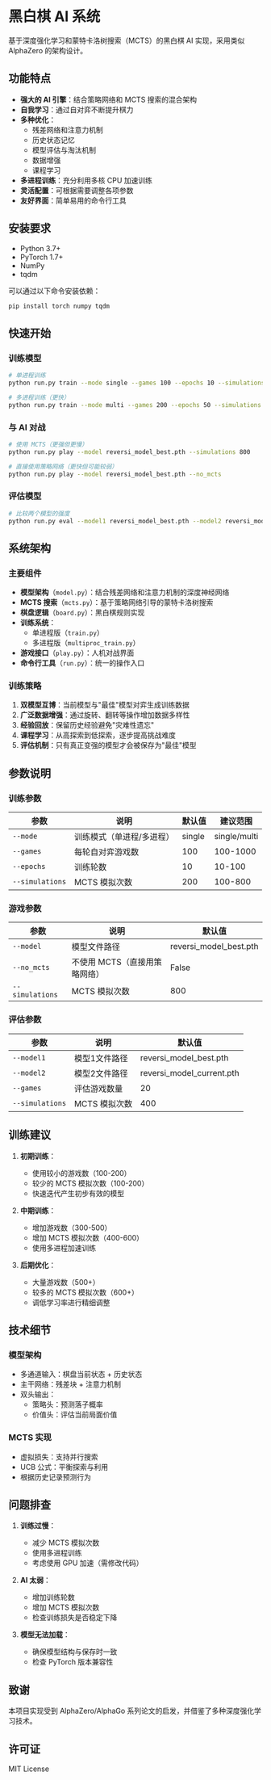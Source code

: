 # 黑白棋 AI 系统

基于深度强化学习和蒙特卡洛树搜索（MCTS）的黑白棋 AI 实现，采用类似 AlphaZero 的架构设计。

## 功能特点

- **强大的 AI 引擎**：结合策略网络和 MCTS 搜索的混合架构
- **自我学习**：通过自对弈不断提升棋力
- **多种优化**：
  - 残差网络和注意力机制
  - 历史状态记忆
  - 模型评估与淘汰机制
  - 数据增强
  - 课程学习
- **多进程训练**：充分利用多核 CPU 加速训练
- **灵活配置**：可根据需要调整各项参数
- **友好界面**：简单易用的命令行工具

## 安装要求

- Python 3.7+
- PyTorch 1.7+
- NumPy
- tqdm

可以通过以下命令安装依赖：

```bash
pip install torch numpy tqdm
```

## 快速开始

### 训练模型

```bash
# 单进程训练
python run.py train --mode single --games 100 --epochs 10 --simulations 200

# 多进程训练（更快）
python run.py train --mode multi --games 200 --epochs 50 --simulations 200
```

### 与 AI 对战

```bash
# 使用 MCTS（更强但更慢）
python run.py play --model reversi_model_best.pth --simulations 800

# 直接使用策略网络（更快但可能较弱）
python run.py play --model reversi_model_best.pth --no_mcts
```

### 评估模型

```bash
# 比较两个模型的强度
python run.py eval --model1 reversi_model_best.pth --model2 reversi_model_epoch_10.pth --games 20
```

## 系统架构

### 主要组件

- **模型架构**（`model.py`）：结合残差网络和注意力机制的深度神经网络
- **MCTS 搜索**（`mcts.py`）：基于策略网络引导的蒙特卡洛树搜索
- **棋盘逻辑**（`board.py`）：黑白棋规则实现
- **训练系统**：
  - 单进程版（`train.py`）
  - 多进程版（`multiproc_train.py`）
- **游戏接口**（`play.py`）：人机对战界面
- **命令行工具**（`run.py`）：统一的操作入口

### 训练策略

1. **双模型互博**：当前模型与"最佳"模型对弈生成训练数据
2. **广泛数据增强**：通过旋转、翻转等操作增加数据多样性
3. **经验回放**：保留历史经验避免"灾难性遗忘"
4. **课程学习**：从高探索到低探索，逐步提高挑战难度
5. **评估机制**：只有真正变强的模型才会被保存为"最佳"模型

## 参数说明

### 训练参数

| 参数 | 说明 | 默认值 | 建议范围 |
|------|------|--------|----------|
| `--mode` | 训练模式（单进程/多进程） | single | single/multi |
| `--games` | 每轮自对弈游戏数 | 100 | 100-1000 |
| `--epochs` | 训练轮数 | 10 | 10-100 |
| `--simulations` | MCTS 模拟次数 | 200 | 100-800 |

### 游戏参数

| 参数 | 说明 | 默认值 |
|------|------|--------|
| `--model` | 模型文件路径 | reversi_model_best.pth |
| `--no_mcts` | 不使用 MCTS（直接用策略网络） | False |
| `--simulations` | MCTS 模拟次数 | 800 |

### 评估参数

| 参数 | 说明 | 默认值 |
|------|------|--------|
| `--model1` | 模型1文件路径 | reversi_model_best.pth |
| `--model2` | 模型2文件路径 | reversi_model_current.pth |
| `--games` | 评估游戏数量 | 20 |
| `--simulations` | MCTS 模拟次数 | 400 |

## 训练建议

1. **初期训练**：
   - 使用较小的游戏数（100-200）
   - 较少的 MCTS 模拟次数（100-200）
   - 快速迭代产生初步有效的模型

2. **中期训练**：
   - 增加游戏数（300-500）
   - 增加 MCTS 模拟次数（400-600）
   - 使用多进程加速训练

3. **后期优化**：
   - 大量游戏数（500+）
   - 较多的 MCTS 模拟次数（600+）
   - 调低学习率进行精细调整

## 技术细节

### 模型架构

- 多通道输入：棋盘当前状态 + 历史状态
- 主干网络：残差块 + 注意力机制
- 双头输出：
  - 策略头：预测落子概率
  - 价值头：评估当前局面价值

### MCTS 实现

- 虚拟损失：支持并行搜索
- UCB 公式：平衡探索与利用
- 根据历史记录预测行为

## 问题排查

1. **训练过慢**：
   - 减少 MCTS 模拟次数
   - 使用多进程训练
   - 考虑使用 GPU 加速（需修改代码）

2. **AI 太弱**：
   - 增加训练轮数
   - 增加 MCTS 模拟次数
   - 检查训练损失是否稳定下降

3. **模型无法加载**：
   - 确保模型结构与保存时一致
   - 检查 PyTorch 版本兼容性

## 致谢

本项目实现受到 AlphaZero/AlphaGo 系列论文的启发，并借鉴了多种深度强化学习技术。

## 许可证

MIT License
